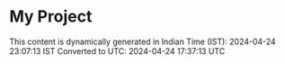 # My Project

This content is dynamically generated in Indian Time (IST): 2024-04-24 23:07:13 IST
Converted to UTC: 2024-04-24 17:37:13 UTC
